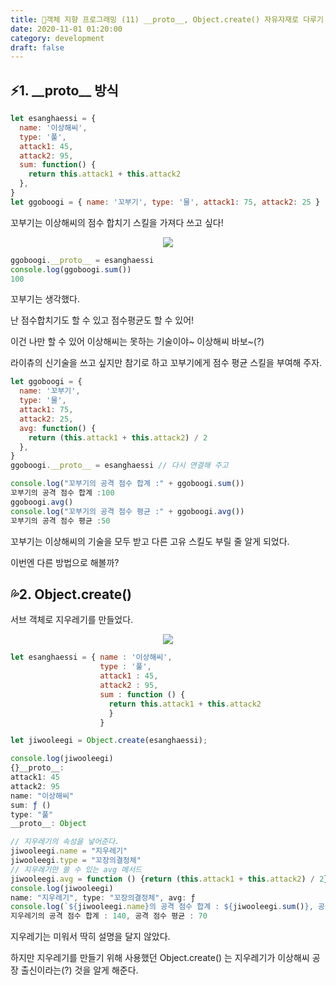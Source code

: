 ```yaml
---
title: 🍎객체 지향 프로그래밍 (11) __proto__, Object.create() 자유자재로 다루기
date: 2020-11-01 01:20:00
category: development
draft: false
---
```


## ⚡️1. \_\_proto\_\_ 방식

```js
let esanghaessi = {
  name: '이상해씨',
  type: '풀',
  attack1: 45,
  attack2: 95,
  sum: function() {
    return this.attack1 + this.attack2
  },
}
let ggoboogi = { name: '꼬부기', type: '물', attack1: 75, attack2: 25 }
```

꼬부기는 이상해씨의 점수 합치기 스킬을 가져다 쓰고 싶다!

<p align="center"><img src="https://lh3.googleusercontent.com/proxy/85h30AvtUlX4rg-js0ZUxy2mlGdsQe3USdMuohVcIYxJUXAn_10ewIvbu68yMWTg47_qS85g7PJwuwQG6Cn586kmcYoYx7L1Hrp_ly03SGbW9r0"></p>

```js
ggoboogi.__proto__ = esanghaessi
console.log(ggoboogi.sum())
100
```

꼬부기는 생각했다.

난 점수합치기도 할 수 있고 점수평균도 할 수 있어!

이건 나만 할 수 있어 이상해씨는 못하는 기술이야~ 이상해씨 바보~(?)

라이츄의 신기술을 쓰고 싶지만 참기로 하고 꼬부기에게 점수 평균 스킬을 부여해 주자.

```js
let ggoboogi = {
  name: '꼬부기',
  type: '물',
  attack1: 75,
  attack2: 25,
  avg: function() {
    return (this.attack1 + this.attack2) / 2
  },
}
ggoboogi.__proto__ = esanghaessi // 다시 연결해 주고

console.log("꼬부기의 공격 점수 합계 :" + ggoboogi.sum())
꼬부기의 공격 점수 합계 :100
ggoboogi.avg()
console.log("꼬부기의 공격 점수 평균 :" + ggoboogi.avg())
꼬부기의 공격 점수 평균 :50
```

꼬부기는 이상해씨의 기술을 모두 받고 다른 고유 스킬도 부릴 줄 알게 되었다.

이번엔 다른 방법으로 해볼까?

## 💦2. Object.create()

서브 객체로 지우레기를 만들었다.

<p align="center"><img src="https://i.imgur.com/46dr5hY.jpg/thumb"></p>

```js
let esanghaessi = { name : '이상해씨',
                    type : '풀',
                    attack1 : 45,
                    attack2 : 95,
                    sum : function () {
                      return this.attack1 + this.attack2
                      }
                    }

let jiwooleegi = Object.create(esanghaessi);

console.log(jiwooleegi)
{}__proto__:
attack1: 45
attack2: 95
name: "이상해씨"
sum: ƒ ()
type: "풀"
__proto__: Object

// 지우레기의 속성을 넣어준다.
jiwooleegi.name = "지우레기"
jiwooleegi.type = "꼬장의결정체"
// 지우레기만 쓸 수 있는 avg 메서드
jiwooleegi.avg = function () {return (this.attack1 + this.attack2) / 2}
console.log(jiwooleegi)
name: "지우레기", type: "꼬장의결정체", avg: ƒ
console.log(`${jiwooleegi.name}의 공격 점수 합계 : ${jiwooleegi.sum()}, 공격 점수 평균 : ${jiwooleegi.avg()}`)
지우레기의 공격 점수 합계 : 140, 공격 점수 평균 : 70
```

지우레기는 미워서 딱히 설명을 달지 않았다.

하지만 지우레기를 만들기 위해 사용했던 Object.create() 는 지우레기가 이상해씨 공장 출신이라는(?) 것을 알게 해준다.
